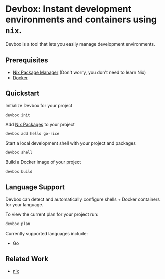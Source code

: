 # Devbox: Instant development environments and containers using `nix`.

Devbox is a tool that lets you easily manage development environments.

## Prerequisites
* [Nix Package Manager](https://nixos.org/download.html) (Don't worry, you don't need to learn Nix)
* [Docker](https://docs.docker.com/engine/install/)

## Quickstart

Initialize Devbox for your project
```bash
devbox init
```

Add [Nix Packages](https://search.nixos.org/packages) to your project
```bash
devbox add hello go-rice
```

Start a local development shell with your project and packages
```bash
devbox shell
```

Build a Docker image of your project
```bash
devbox build
```
## Language Support

Devbox can detect and automatically configure shells + Docker containers for your language. 

To view the current plan for your project run: 
```bash
devbox plan
```
Currently supported languages include: 
* Go

## Related Work

- [nix](https://nixos.org/)
